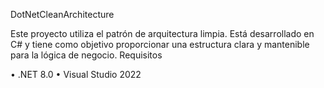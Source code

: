 DotNetCleanArchitecture

Este proyecto utiliza el patrón de arquitectura limpia. Está desarrollado en C# y tiene como objetivo proporcionar una estructura clara y mantenible para la lógica de negocio.
Requisitos

•	.NET 8.0
•	Visual Studio 2022

